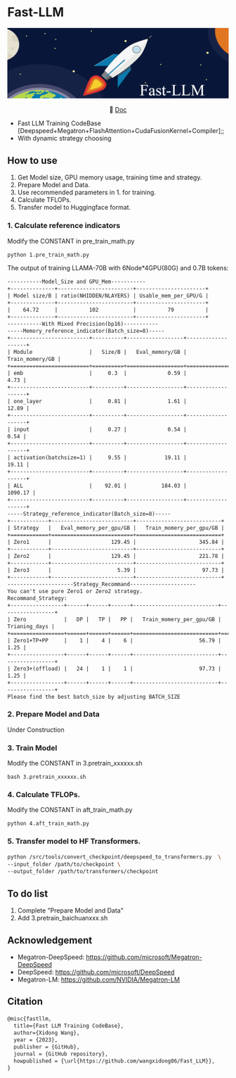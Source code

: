 # Fast-LLM
![Fast_SFT](assets/title.png)

<p align="center">
   📃 <a href="https://eegb6fzscd.feishu.cn/wiki/XTMBwrMBgii6nnkqNsLcZHxznLE?from=from_copylink" target="_blank">Doc</a> 
</p>

- Fast LLM Training CodeBase [Deepspeed+Megatron+FlashAttention+CudaFusionKernel+Compiler];; 
- With dynamic strategy choosing

## How to use
1. Get Model size, GPU memory usage, training time and strategy.
2. Prepare Model and Data.
3. Use recommended parameters in 1. for training.
4. Calculate TFLOPs.
5. Transfer model to Huggingface format. 

### 1. Calculate reference indicators
Modify the CONSTANT in pre_train_math.py
```
python 1.pre_train_math.py
```
The output of training LLAMA-70B with 6Node*4GPU(80G) and 0.7B tokens:
```
-----------Model_Size and GPU_Mem-----------
+--------------+------------------------+----------------------+
| Model size/B | ratio(NHIDDEN/NLAYERS) | Usable_mem_per_GPU/G |
+--------------+------------------------+----------------------+
|    64.72     |          102           |          79          |
+--------------+------------------------+----------------------+
-----------With Mixed Precision(bp16)-----------
-----Memory_reference_indicator(Batch_size=8)-----
+-------------------------+----------+------------------+-------------------+
| Module                  |   Size/B |   Eval_memory/GB |   Train_momery/GB |
+=========================+==========+==================+===================+
| emb                     |     0.3  |             0.59 |              4.73 |
+-------------------------+----------+------------------+-------------------+
| one_layer               |     0.81 |             1.61 |             12.89 |
+-------------------------+----------+------------------+-------------------+
| input                   |     0.27 |             0.54 |              0.54 |
+-------------------------+----------+------------------+-------------------+
| activation(batchsize=1) |     9.55 |            19.11 |             19.11 |
+-------------------------+----------+------------------+-------------------+
| ALL                     |    92.01 |           184.03 |           1090.17 |
+-------------------------+----------+------------------+-------------------+
-----Strategy_reference_indicator(Batch_size=8)-----
+------------+--------------------------+---------------------------+
| Strategy   |   Eval_memory_per_gpu/GB |   Train_momery_per_gpu/GB |
+============+==========================+===========================+
| Zero1      |                   129.45 |                    345.84 |
+------------+--------------------------+---------------------------+
| Zero2      |                   129.45 |                    221.78 |
+------------+--------------------------+---------------------------+
| Zero3      |                     5.39 |                     97.73 |
+------------+--------------------------+---------------------------+
---------------------Strategy_Recommand---------------------
You can't use pure Zero1 or Zero2 strategy.
Recommand_Strategy:
+-----------------+------+------+------+---------------------------+-----------------+
| Zero            |   DP |   TP |   PP |   Train_momery_per_gpu/GB |   Trianing_days |
+=================+======+======+======+===========================+=================+
| Zero1+TP+PP     |    1 |    4 |    6 |                     56.79 |            1.25 |
+-----------------+------+------+------+---------------------------+-----------------+
| Zero3+(offload) |   24 |    1 |    1 |                     97.73 |            1.25 |
+-----------------+------+------+------+---------------------------+-----------------+
Please find the best batch_size by adjusting BATCH_SIZE
```

### 2. Prepare Model and Data
Under Construction

### 3. Train Model
Modify the CONSTANT in 3.pretrain_xxxxxx.sh
```
bash 3.pretrain_xxxxxx.sh
```

### 4. Calculate TFLOPs.
Modify the CONSTANT in aft_train_math.py
```
python 4.aft_train_math.py
```

### 5. Transfer model to HF Transformers. 
```bash
python /src/tools/convert_checkpoint/deepspeed_to_transformers.py  \
--input_folder /path/to/checkpoint \
--output_folder /path/to/transformers/checkpoint
```

## To do list
1. Complete "Prepare Model and Data"
2. Add 3.pretrain_baichuanxxx.sh

## Acknowledgement
- Megatron-DeepSpeed: https://github.com/microsoft/Megatron-DeepSpeed
- DeepSpeed: https://github.com/microsoft/DeepSpeed
- Megatron-LM: https://github.com/NVIDIA/Megatron-LM

## Citation
```
@misc{fastllm,
  title={Fast LLM Training CodeBase},
  author={Xidong Wang},
  year = {2023},
  publisher = {GitHub},
  journal = {GitHub repository},
  howpublished = {\url{https://github.com/wangxidong06/Fast_LLM}},
}
```
